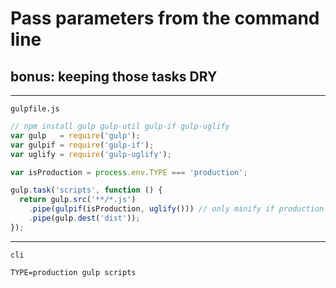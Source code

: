 # Pass parameters from the command line
## bonus: keeping those tasks DRY

---

`gulpfile.js`

```js
// npm install gulp gulp-util gulp-if gulp-uglify 
var gulp   = require('gulp');
var gulpif = require('gulp-if');
var uglify = require('gulp-uglify');

var isProduction = process.env.TYPE === 'production';

gulp.task('scripts', function () {
  return gulp.src('**/*.js')
    .pipe(gulpif(isProduction, uglify())) // only minify if production
    .pipe(gulp.dest('dist'));
});
```

---

`cli`

`TYPE=production gulp scripts`
